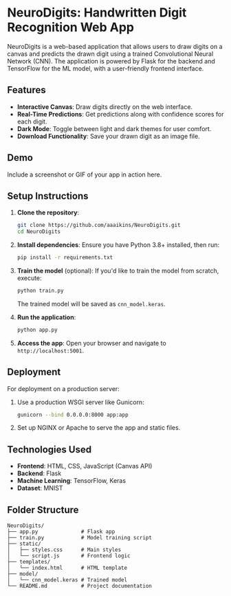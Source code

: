 # NeuroDigits: Handwritten Digit Recognition Web App

NeuroDigits is a web-based application that allows users to draw digits on a canvas and predicts the drawn digit using a trained Convolutional Neural Network (CNN). 
The application is powered by Flask for the backend and TensorFlow for the ML model, with a user-friendly frontend interface.

## Features

- **Interactive Canvas**: Draw digits directly on the web interface.
- **Real-Time Predictions**: Get predictions along with confidence scores for each digit.
- **Dark Mode**: Toggle between light and dark themes for user comfort.
- **Download Functionality**: Save your drawn digit as an image file.

## Demo

Include a screenshot or GIF of your app in action here.

## Setup Instructions

1. **Clone the repository**:
   ```bash
   git clone https://github.com/aaaikins/NeuroDigits.git
   cd NeuroDigits
   ```

2. **Install dependencies**:
   Ensure you have Python 3.8+ installed, then run:
   ```bash
   pip install -r requirements.txt
   ```

3. **Train the model** (optional):
   If you'd like to train the model from scratch, execute:
   ```bash
   python train.py
   ```
   The trained model will be saved as `cnn_model.keras`.

4. **Run the application**:
   ```bash
   python app.py
   ```

5. **Access the app**:
   Open your browser and navigate to `http://localhost:5001`.

## Deployment

For deployment on a production server:
1. Use a production WSGI server like Gunicorn:
   ```bash
   gunicorn --bind 0.0.0.0:8000 app:app
   ```
2. Set up NGINX or Apache to serve the app and static files.

## Technologies Used

- **Frontend**: HTML, CSS, JavaScript (Canvas API)
- **Backend**: Flask
- **Machine Learning**: TensorFlow, Keras
- **Dataset**: MNIST

## Folder Structure

```
NeuroDigits/
├── app.py              # Flask app
├── train.py            # Model training script
├── static/
│   ├── styles.css      # Main styles
│   └── script.js       # Frontend logic
├── templates/
│   └── index.html      # HTML template
├── model/
│   └── cnn_model.keras # Trained model
└── README.md           # Project documentation
```
